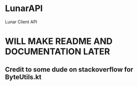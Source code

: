 # LunarAPI
Lunar Client API

# WILL MAKE README AND DOCUMENTATION LATER

## Credit to some dude on stackoverflow for ByteUtils.kt
